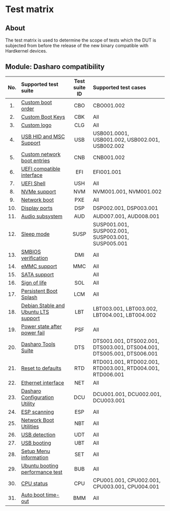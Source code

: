 # Test matrix

## About

The test matrix is used to determine the scope of tests which the DUT is
subjected from before the release of the new binary compatible with
Hardkernel devices.

## Module: Dasharo compatibility

| No. | Supported test suite                  | Test suite ID | Supported test cases                 |
|:---:|:--------------------------------------|:-------------:|:-------------------------------------|
| 1.  | [Custom boot order][CBO]              | CBO           | CBO001.002                           |
| 2.  | [Custom Boot Keys][CBK]               | CBK           | All                                  |
| 3.  | [Custom logo][CLG]                    | CLG           | All                                  |
| 4.  | [USB HID and MSC Support][USB]        | USB           | USB001.0001, USB001.002, USB002.001, USB002.002|
| 5.  | [Custom network boot entries][CNB]    | CNB           | CNB001.002                           |
| 6.  | [UEFI compatible interface][EFI]      | EFI           | EFI001.001                           |
| 7.  | [UEFI Shell][USH]                     | USH           | All                                  |
| 8.  | [NVMe support][NVM]                   | NVM           | NVM001.001, NVM001.002               |
| 9.  | [Network boot][PXE]                   | PXE           | All                                  |
| 10. | [Display ports][DSP]                  | DSP           | DSP002.001, DSP003.001               |
| 11. | [Audio subsystem][AUD]                | AUD           | AUD007.001, AUD008.001               |
| 12. | [Sleep mode][SUSP]                    | SUSP          | SUSP001.001, SUSP002.001, SUSP003.001, SUSP005.001|
| 13. | [SMBIOS verification][DMI]            | DMI           | All                                  |
| 14. | [eMMC support][MMC]                  | MMC           | All                                  |
| 15. | [SATA support][SATA]                  |               | All                                  |
| 16. | [Sign of life][SOL]                   | SOL           | All                                  |
| 17. | [Persistent Boot Splash][LCM]         | LCM           | All                                  |
| 18. | [Debian Stable and Ubuntu LTS support][LBT] | LBT     | LBT003.001, LBT003.002, LBT004.001, LBT004.002|
| 19. | [Power state after power fail][PSF]    | PSF           | All                                  |
| 20. | [Dasharo Tools Suite][DTS]            | DTS           | DTS001.001, DTS002.001, DTS003.001, DTS004.001, DTS005.001, DTS006.001 |
| 21. | [Reset to defaults][RTD]              | RTD           | RTD001.001, RTD002.001, RTD003.001, RTD004.001, RTD006.001 |
| 22. | [Ethernet interface][NET]             | NET           | All                                  |
| 23. | [Dasharo Configuration Utility][NET]  | DCU           | DCU001.001, DCU002.001, DCU003.001   |
| 24. | [ESP scanning][ESP]                   | ESP           | All                                  |
| 25. | [Network Boot Utilities][NBT]          | NBT           | All                                  |
| 26. | [USB detection][UDT]                  | UDT           | All                                  |
| 27. | [USB booting][UBT]                    | UBT           | All                                  |
| 28. | [Setup Menu information][SET]         | SET           | All                                  |
| 29. | [Ubuntu booting performance test][BUB]| BUB           | All                                  |
| 30. | [CPU status][CPU]                     | CPU           | CPU001.001, CPU002.001, CPU003.001, CPU004.001|
| 31. | [Auto boot time-out][BMM]             | BMM           | All                                  |

[CBO]: .
[CBK]: ../../unified-test-documentation/dasharo-compatibility/303-custom-boot-menu-key.md
[CLG]: ../../unified-test-documentation/dasharo-compatibility/304-custom-logo.md
[USB]: ../../unified-test-documentation/dasharo-compatibility/306-usb-hid-and-msc-support.md
[CNB]: ../../unified-test-documentation/dasharo-compatibility/30A-custom-network-boot-entries.md
[EFI]: ../../unified-test-documentation/dasharo-compatibility/30M-uefi-compatible-interface.md
[USH]: ../../unified-test-documentation/dasharo-compatibility/30P-uefi-shell.md
[NVM]: .
[PXE]: ../../unified-test-documentation/dasharo-compatibility/315-network-boot.md
[DSP]: ../../unified-test-documentation/dasharo-compatibility/31E-display-ports-and-lcd.md
[AUD]: ../../unified-test-documentation/dasharo-compatibility/31F-audio-subsystem.md
[SUSP]: .
[DMI]: ../../unified-test-documentation/dasharo-compatibility/31L-smbios.md
[MMC]: .
[SATA]: .
[SOL]: .
[LCM]: .
[LBT]: ../../unified-test-documentation/dasharo-compatibility/308-debian-stable-and-ubuntu-lts-support.md
[PSF]: .
[DTS]: ../../unified-test-documentation/dasharo-compatibility/326-dasharo-tools-suite.md
[RTD]: .
[NET]: .
[DCU]: .
[ESP]: .
[NBT]: ../../unified-test-documentation/dasharo-compatibility/315b-netboot-utilities.md
[UDT]: ../../unified-test-documentation/dasharo-compatibility/31O-usb-detect.md
[UBT]: ../../unified-test-documentation/dasharo-compatibility/31N-usb-boot.md
[SET]: .
[BUB]: .
[CPU]: ../../unified-test-documentation/dasharo-compatibility/31T-cpu-status.md
[BMM]: .

<!--
    Test cases copied from spreadsheet using a script, may be a good reference
    but need refactoring, adding links and manual check
-->
<!--
    ## Module: Dasharo Security

    | No. | Supported test suite                  | Test suite ID | Supported test cases                 |
    |:---:|:--------------------------------------|:-------------:|:-------------------------------------|
    | 1.  | [TPM Support][TPM]                    | TPM           | TPM001.002,TPM002.001,TPM002.002,TPM003.001,TPM003.002,TPM003.004, |
    | 2.  | [Verified Boot Integration][VBO]      | VBO           | All                                  |
    | 3.  | [BIOS lock support][BLS]              | BLS           | BLS001.001,BLS002.001,               |
    | 4.  | [Measured boot integration][MBO] | MBO | MBO001.001, |
    | 5.  | [UEFI Secure Boot integration][SBO] | SBO | SBO001.001,SBO002.001,SBO003.001,SBO004.001,SBO005.001,SBO006.001,SBO007.001,SBO008.001, |
    | 6.  | [UEFI Setup password][PSW] | PSW | PSW001.001,PSW002.001,PSW003.001,PSW004.001,PSW005.001,PSW006.001,PSW007.001,PSW008.001, |
    | 7.  | [Early Boot DMA Protection][EDP] | EDP | EDP001.001,EDP002.001, |
    | 8.  | [USB stack enable/disable][USS] | USS | USS001.001,USS002.001,USS003.001,USS004.001, |
    | 9.  | [Network stack enable/disable][NBA] | NBA | NBA001.001,NBA002.001, |
    | 10. | [SMM BIOS write protection][SMM] | SMM | SMM001.001,SMM002.001, |
    | 11. | [TPM2 Commands][TPMCMD] | TPMCMD | TPMCMD001.001,TPMCMD002.001,TPMCMD003.001,TPMCMD003.002,TPMCMD004.001,TPMCMD005.001,TPMCMD006.001,TPMCMD007.001,TPMCMD007.002,TPMCMD008.001,TPMCMD009.001,TPMCMD010.001,TPMCMD011.001, |

    ## Module: Dasharo Stability

    | No. | Supported test suite                  | Test suite ID | Supported test cases                 |
    |:---:|:--------------------------------------|:-------------:|:-------------------------------------|
    | 1. | [TPM Support][TPD] | TPD | TPD003.001,TPD004.001,TPD003.001,TPD004.001, |
    | 2. | [USB support][] |  | SUD0001.001,SUD0002.001,SUD0003.001,SUD0004.001, |

    ## Module: Dasharo Performance

    | No. | Supported test suite                  | Test suite ID | Supported test cases                 |
    |:---:|:--------------------------------------|:-------------:|:-------------------------------------|
    | 1. | [Serial Boot Measure][CBMEM] | CBMEM | CBMEM001.001,CBMEM002.001,CBMEM003.001, |
    | 2. | [CPU][CPT] | CPT | CPT001.001,CPT002.001, |
    | 3. | [CPU][CPF] | CPF | CPF001.001,CPF002.001,CPF004.001, |
    | 4. | [Platform stability][STB] | STB | STB001.001,STB001.002,STB002.001, |
    | 5. | [Ubuntu booting performance test][BUB] | BUB | BUB001.001,BUB002.001,BUB003.001, |
-->

<!-- turbot test matrix, reference -->
<!--
    ## Module: Dasharo security

    | No. | Supported test suite                  | Test suite ID | Supported test cases                 |
    |:----|:--------------------------------------|:-------------:|:-------------------------------------|
    | 1.  | [Secure Boot support][SBO]            | SBO           | All                                  |
    | 2.  | [BIOS lock support][BLS]              | BLS           | All                                  |
    | 3.  | [SMM BIOS write protection][SMM]      | SMM           | All                                  |
    | 4.  | [UEFI Setup password][PSW]            | PSW           | All                                  |
    | 5.  | [Network stack enable/disable][NBA]   | NBA           | All                                  |
    | 6.  | [USB stack enable/disable][USS]       | USS           | All                                  |

    ## Module: Dasharo performance

    | No. | Supported test suite                  | Test suite ID | Supported test cases                 |
    |:----|:--------------------------------------|:-------------:|:-------------------------------------|
    | 1.  | [coreboot bring up time measurement][CBMEM] | CBMEM         | All                            |
    | 2.  | [CPU temperature measure][CPT]        | CPT           | All                                  |
    | 3.  | [CPU frequency measure][CPF]          | CPF           | Without CPU003.XXX and CPU005.XXX    |
    | 4.  | [Platform stability][STB]             | STB           | All                                  |

    [CBMEM]: ../../unified-test-documentation/dasharo-performance/400-coreboot-boot-measure.md
    [CPT]: ../../unified-test-documentation/dasharo-performance/401-cpu-temperature.md
    [CPF]: ../../unified-test-documentation/dasharo-performance/402-cpu-frequency.md
    [STB]: ../../unified-test-documentation/dasharo-performance/404-platform-stability.md
    [BUB]: ../../unified-test-documentation/dasharo-performance/407-ubuntu-booting-performance-test.md
    [BDE]: ../../unified-test-documentation/dasharo-performance/408-debian-booting-performance-test.md
-->
